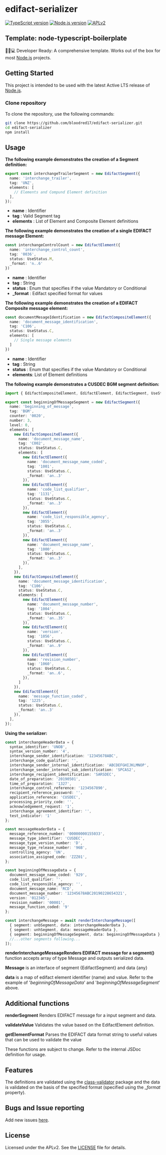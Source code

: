 # edifact-serializer

[comment]: <> ([![Sponsor][sponsor-badge]][sponsor])
[![TypeScript version][ts-badge]][typescript-4-5]
[![Node.js version][nodejs-badge]][nodejs]
[![APLv2][license-badge]][license]

[comment]: <> ([![Build Status - GitHub Actions][gha-badge]][gha-ci])

## Template: node-typescript-boilerplate

👩🏻💻 Developer Ready: A comprehensive template. Works out of the box for most [Node.js][nodejs] projects.


## Getting Started

This project is intended to be used with the latest Active LTS release of [Node.js][nodejs].


### Clone repository

To clone the repository, use the following commands:

```sh
git clone https://github.com/bloodred17/edifact-serializer.git
cd edifact-serializer
npm install
```

## Usage

__The following example demonstrates the creation of a Segment definition:__

```ts
export const interchangeTrailerSegment = new EdifactSegment({
  name: 'interchange_trailer',
  tag: 'UNZ',
  elements: [
    // Elements and Compund Element definition
  ],
});
```

- **name** : Identifier
- **tag** : Valid Segment tag
- **elements** : List of Element and Composite Element definitions

__The following example demonstrates the creation of a single EDIFACT message Element:__

```ts
const interchangeControlCount = new EdifactElement({
  name: 'interchange_control_count',
  tag: '0036',
  status: UseStatus.M,
  _format: 'n..6'
})
```

- **name** : Identifier
- **tag** : String
- **status** : Enum that specifies if the value Mandatory or Conditional
- **_format** : Edifact specified format for values 

__The following example demonstrates the creation of a EDIFACT Composite message element:__

```ts
const documentMesageIdentification = new EdifactCompositeElement({
  name: 'document_message_identification',
  tag: 'C106',
  status: UseStatus.C,
  elements: [
    // Single message elements
  ]
})

```

- **name** : Identifier
- **tag** : String
- **status** : Enum that specifies if the value Mandatory or Conditional
- **elements**: List of Element definitions

__The following example demonstrates a CUSDEC BGM segment definition:__
```ts
import { EdifactCompositeElement, EdifactElement, EdifactSegment, UseStatus } from 'edifact-serializer';

export const beginningOfMessageSegment = new EdifactSegment({
  name: 'beginning_of_message',
  tag: 'BGM',
  counter: '0020',
  number: 3,
  level: 0,
  elements: [
    new EdifactCompositeElement({
      name: 'document_message_name',
      tag: 'C002',
      status: UseStatus.C,
      elements: [
        new EdifactElement({
          name: 'document_message_name_coded',
          tag: '1001',
          status: UseStatus.C,
          _format: 'an..3'
        }),
        new EdifactElement({
          name: 'code_list_qualifier',
          tag: '1131',
          status: UseStatus.C,
          _format: 'an..3'
        }),
        new EdifactElement({
          name: 'code_list_responsible_agency',
          tag: '3055',
          status: UseStatus.C,
          _format: 'an..3'
        }),
        new EdifactElement({
          name: 'document_message_name',
          tag: '1000',
          status: UseStatus.C,
          _format: 'an..3'
        }),
      ],
    }),
    new EdifactCompositeElement({
      name: 'document_message_identification',
      tag: 'C106',
      status: UseStatus.C,
      elements: [
        new EdifactElement({
          name: 'document_message_number',
          tag: '1004',
          status: UseStatus.C,
          _format: 'an..35'
        }),
        new EdifactElement({
          name: 'version',
          tag: '1056',
          status: UseStatus.C,
          _format: 'an..9'
        }),
        new EdifactElement({
          name: 'revision_number',
          tag: '1060',
          status: UseStatus.C,
          _format: 'an..6',
        }),
      ]
    }),
    new EdifactElement({
      name: 'message_function_coded',
      tag: '1225',
      status: UseStatus.C,
      _format: 'an..3'
    }),
  ],
});

```

__Using the serializer:__
```ts
const interchangeHeaderData = {
  syntax_identifier: 'UNOB',
  syntax_version_number: '4',
  interchange_sender_identification: '12345678ABC',
  interchange_code_qualifier: '',
  interchange_sender_internal_identification: 'ABCDEFGHIJKLMNOP',
  interchange_sender_internal_sub_identification: 'SPCAS2',
  interchange_recipient_identification: 'SARSDEC',
  date_of_preparation: '20190501',
  time_of_preparation: '1327',
  interchange_control_reference: '1234567890',
  recipient_reference_password: '',
  application_reference: 'CUSDEC',
  processing_priority_code: '',
  acknowledgement_request: '1',
  interchange_agreement_identifier: '',
  test_indicator: '1'
};

const messageHeaderData = {
  message_reference_number: '00000000155033',
  message_type_identifier: 'CUSDEC',
  message_type_version_number: 'D',
  message_type_release_number: '96B',
  controlling_agency: 'UN',
  association_assigned_code: 'ZZZ01',
};

const beginningOfMessageData = {
  document_message_name_coded: '929',
  code_list_qualifier: '',
  code_list_responsible_agency: '',
  document_message_name: 'RCD',
  document_message_number: '12345678ABC20190228654321',
  version: '012345',
  revision_number: '00001',
  message_function_coded: '9'
};

const interchangeMessage = await renderInterchangeMessage([
  { segment: unbSegment, data: interchangeHeaderData },
  { segment: unhSegment, data: messageHeaderData },
  { segment: beginningOfMessageSegment, data: beginningOfMessageData },
  //...other segments following...
]);
```
**renderInterchangeMessageRenders EDIFACT message for a segment()** function accepts array of type Message and outputs serialized data.

**Message** is an interface of segment {EdifactSegment} and data {any}

**data** is a map of edifact element identifier (name) and value. Refer to the example of '*beginningOfMessageData*' and '*beginningOfMessageSegment*' above.

## Additional functions

**renderSegment** Renders EDIFACT message for a input segment and data.

**validateValue**  Validates the value based on the EdifactElement definition.

**getElementFormat** Parses the EDIFACT data format string to useful values that can be used to validate the value

These functions are subject to change. Refer to the internal JSDoc definition for usage.

## Features

The definitions are validated using the [class-validator](https://www.npmjs.com/package/class-validator) package
and the data is validated on the basis of the specified format (specified using the *_format* property).

## Bugs and Issue reporting

Add new issues [here](https://github.com/bloodred17/edifact-serializer/issues).

[comment]: <> (## Backers & Sponsors)

[comment]: <> (Support this project by becoming a [sponsor][sponsor].)

## License

Licensed under the APLv2. See the [LICENSE](https://github.com/bloodred17/edifact-serializer/blob/main/LICENSE) file for details.

[ts-badge]: https://img.shields.io/badge/TypeScript-4.5-blue.svg
[nodejs-badge]: https://img.shields.io/badge/Node.js->=%2016.13-blue.svg
[nodejs]: https://nodejs.org/dist/latest-v14.x/docs/api/
[gha-badge]: https://github.com/jsynowiec/node-typescript-boilerplate/actions/workflows/nodejs.yml/badge.svg
[gha-ci]: https://github.com/jsynowiec/node-typescript-boilerplate/actions/workflows/nodejs.yml
[typescript]: https://www.typescriptlang.org/
[typescript-4-5]: https://www.typescriptlang.org/docs/handbook/release-notes/typescript-4-5.html
[license-badge]: https://img.shields.io/badge/license-APLv2-blue.svg
[license]: https://github.com/jsynowiec/node-typescript-boilerplate/blob/main/LICENSE
[sponsor-badge]: https://img.shields.io/badge/♥-Sponsor-fc0fb5.svg
[sponsor]: https://github.com/sponsors/bloodred17
[jest]: https://facebook.github.io/jest/
[eslint]: https://github.com/eslint/eslint
[wiki-js-tests]: https://github.com/jsynowiec/node-typescript-boilerplate/wiki/Unit-tests-in-plain-JavaScript
[prettier]: https://prettier.io
[volta]: https://volta.sh
[volta-getting-started]: https://docs.volta.sh/guide/getting-started
[volta-tomdale]: https://twitter.com/tomdale/status/1162017336699838467?s=20
[gh-actions]: https://github.com/features/actions
[repo-template-action]: https://github.com/jsynowiec/node-typescript-boilerplate/generate
